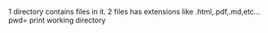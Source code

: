  1  directory contains files in it.
 2  files has extensions like .html,.pdf,.md,etc...
pwd= print working directory

